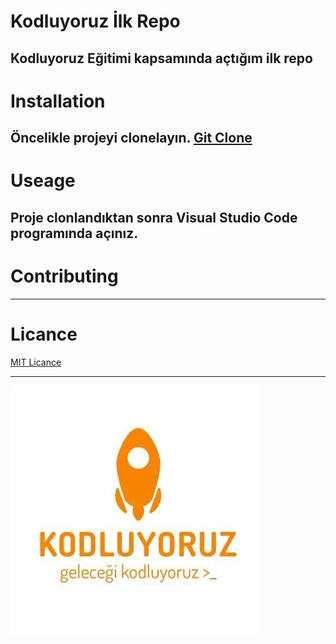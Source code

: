 # Kodluyoruz İlk Repo
Kodluyoruz Eğitimi kapsamında açtığım ilk repo
------------------------------------------------------------------
# Installation
Öncelikle projeyi clonelayın.
[Git Clone](https://github.com/tolgaerdogan705/kodluyoruzilkrepo.git)
------------------------------------------------------------------
# Useage
Proje clonlandıktan sonra Visual Studio Code programında açınız.
------------------------------------------------------------------
# Contributing
------------------------------------------------------------------
# Licance

[MIT Licance](https://github.com/tolgaerdogan705/kodluyoruzilkrepo/blob/main/LICENSE)

------------------------------------------------------------------
![resim](https://raw.githubusercontent.com/Kodluyoruz/taskforce/git/git/markdown-nedir-nasil-kullaniriz-/figures/kodluyoruz_logo.jpg)
